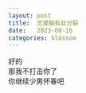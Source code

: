 ```yaml
---
layout: post
title:  恋爱脑有丝分裂
date:   2023-08-16
categories: blossom
---
```


好的  
那我不打击你了  
你继续少男怀春吧  